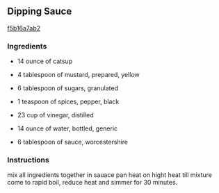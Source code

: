## Dipping Sauce

[f5b16a7ab2](http://www.food.com/recipe/dipping-sauce-335755)

### Ingredients

 - 14 ounce of catsup

 - 4 tablespoon of mustard, prepared, yellow

 - 6 tablespoon of sugars, granulated

 - 1 teaspoon of spices, pepper, black

 - 23 cup of vinegar, distilled

 - 14 ounce of water, bottled, generic

 - 6 tablespoon of sauce, worcestershire

### Instructions

mix all ingredients together in sauace pan heat on hight heat till mixture come to rapid boil, reduce heat and simmer for 30 minutes.